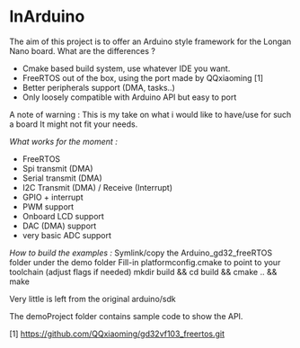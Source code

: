  # lnArduino


The aim of this project is to offer an Arduino style framework for the Longan Nano board.
What are the differences ?  
* Cmake based build system, use whatever IDE you want.
* FreeRTOS out of the box, using the port made by QQxiaoming [1]
* Better peripherals support (DMA, tasks..)
* Only loosely compatible with Arduino API but easy to port

A note of warning : This is my take on what i would like to have/use for such a board
It might not fit your needs.

_What works for the moment :_
 * FreeRTOS
 * Spi transmit (DMA)
 * Serial transmit (DMA)
 * I2C Transmit (DMA) / Receive (Interrupt)
 * GPIO + interrupt
 * PWM support
 * Onboard LCD support
 * DAC (DMA) support
 * very basic ADC support


_How to build the examples :_
Symlink/copy the Arduino_gd32_freeRTOS folder under the demo folder
Fill-in platformconfig.cmake to point to your toolchain (adjust flags if needed)
mkdir build && cd build && cmake .. && make

Very little is left from the original arduino/sdk


The demoProject folder contains sample code to show the API.

[1] https://github.com/QQxiaoming/gd32vf103_freertos.git

